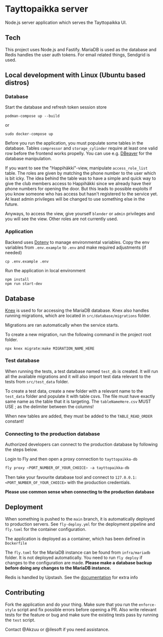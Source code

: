 # Tayttopaikka server

Node.js server application which serves the Tayttopaikka UI.

## Tech

This project uses Node.js and Fastify. MariaDB is used as the database and Redis handles the user auth tokens. For email related things, Sendgrid is used.

## Local development with Linux (Ubuntu based distros)

### Database

Start the database and refresh token session store

```
podman-compose up --build
```

or

```
sudo docker-compose up
```

Before you run the application, you must populate some tables in the database.
Tables `compressor` and `storage_cylinder` require at least one valid row before
the frontend works propelly. You can use e.g. [DBeaver](https://dbeaver.io/)
for the database manipulation.

If you want to see the "Happihäkki"-view, manipulate `access_role_list` table.
The roles are given by matching the phone number to the user which is bit icky.
The idea behind the table was to have a simple and quick way to give
the club members access to Happihäkki since we already have their phone numbers
for opening the door. But this leads to possible exploits if you know someone
who has access but hasn't registered to the service yet.
At least admin privileges will be changed to use something else in the future.

Anyways, to access the view, give yourself `blender` or `admin` privileges and you will see the view. Other roles are not currently used.

### Application

Backend uses [Dotenv](https://github.com/motdotla/dotenv) to manage environmental variables. Copy the env variables from `.env.example` to `.env` and make required adjustments (if needed)

```
cp .env.example .env
```

Run the application in local environment

```
npm install
npm run start-dev
```

## Database

[Knex](https://knexjs.org/) is used to for accessing the MariaDB database. Knex also handles running migrations, which are located in `src/database/migrations` folder.

Migrations are ran automatically when the service starts.

To create a new migration, run the following command in the project root folder.

```
npx knex migrate:make MIGRATION_NAME_HERE
```

### Test database

When running the tests, a test database named `test_db` is created. It will run all the available migrations and it will also import test data relevant to the tests from `src/test_data` folder.

To create a test data, create a new folder with a relevant name to the `test_data` folder and populate it with table csvs. The file must have exactly same name as the table that it is targeting.
The `tableNameHere.csv` MUST USE ; as the delimiter between the columns!

When new tables are added, they must be added to the `TABLE_READ_ORDER` constant!

### Connecting to the production database

Authorized developers can connect to the production database by following the steps below.

Login to Fly and then open a proxy connection to `tayttopaikka-db`

```bash
fly proxy <PORT_NUMBER_OF_YOUR_CHOICE> -a tayttopaikka-db
```

Then take your favourite database tool and connect to `127.0.0.1:<PORT_NUMBER_OF_YOUR_CHOICE>` with
the production credentials.

**Please use common sense when connecting to the production database**

## Deployment

When something is pushed to the `main` branch, it is automatically deployed
to production servers. See `fly-deploy.yml` for the deployment pipeline
and `fly.toml` for the container configuration.

The application is deployed as a container, which has been defined in
`Dockerfile`

The `fly.toml` for the MariaDB instance can be found from `infra/mariadb` folder. It is not deployed automatically. You need to run `fly deploy` if changes to the configuration are made. **Please make a database backup before doing any changes to the MariaDB instance.**

Redis is handled by Upstash. See the [documentation](https://fly.io/docs/reference/redis/) for extra info

## Contributing

Fork the application and do your thing. Make sure that you run the `enforce-style` script and fix possible errors before opening a PR. Also write
relevant tests for the feature or bug and make sure the existing tests pass
by running the `test` script.

Contact @Akzuu or @ilesoft if you need assistance.
